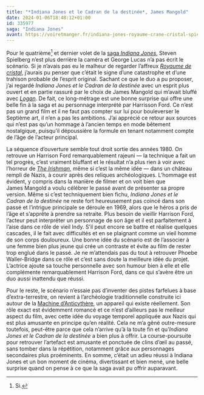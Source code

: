```yaml
---
title: "*Indiana Jones et le Cadran de la destinée*, James Mangold"
date: 2024-01-06T18:48:12+01:00
id: 335977 
saga: "Indiana Jones"
avant: https://voiretmanger.fr/indiana-jones-royaume-crane-cristal-spielberg/
---
```


Pour le quatrième[^1] et dernier volet de la [saga *Indiana Jones*](https://voiretmanger.fr/saga/indiana-jones/), Steven Spielberg n’est plus derrière la caméra et George Lucas n’a pas écrit le scénario. Si je n’avais pas eu le malheur de regarder l’affreux [*Royaume de cristal*](https://voiretmanger.fr/indiana-jones-royaume-crane-cristal-spielberg/), j’aurais pu penser que c’était le signe d’une catastrophe et d’une trahison probable de l’esprit original. Sachant ce que le duo a pu proposer, j’ai regardé ‌*Indiana Jones et le Cadran de la destinée* avec un esprit plus ouvert et en partie rassuré par le choix de James Mangold qui m’avait bluffé avec [*Logan*](https://voiretmanger.fr/logan-mangold/). De fait, ce long-métrage est une bonne surprise qui offre une belle fin à la saga et au personnage interprété par Harrisson Ford. Ce n’est pas un grand film et il ne faut pas compter sur lui pour bouleverser le Septième art, il n’en a pas les ambitions. J’ai apprécié ce retour aux sources qui n’est pas qu’un hommage à l’ancien temps en mode bêtement nostalgique, puisqu’il dépoussière la formule en tenant notamment compte de l’âge de l’acteur principal. 

La séquence d’ouverture semble tout droit sortie des années 1980. On retrouve un Harrison Ford remarquablement rajeuni — la technique a fait un tel progrès, c’est vraiment bluffant et le résultat n’a plus rien à voir avec l’horreur de [*The Irishman*](https://voiretmanger.fr/irishman-scorsese/), même si c’est la même idée — dans un château rempli de Nazis, à courir après des reliques archéologiques. L’hommage est évident, y compris dans la manière de filmer et on voit bien que James Mangold a voulu célébrer le passé avant de présenter sa propre version. Même si c’est techniquement bien fichu, *Indiana Jones et le Cadran de la destinée* ne reste fort heureusement pas coincé dans son passé et l’intrigue principale se déroule en 1969, alors que le héros a pris de l’âge et s’apprête à prendre sa retraite. Plus besoin de vieillir Harrison Ford, l’acteur peut interpréter un personnage de son âge et il est parfaitement à l’aise dans ce rôle de vieil Indy. S’il peut encore se battre et réalise quelques cascades, il le fait avec difficultés et en se plaignant comme un vieil homme de son corps douloureux. Une bonne idée du scénario est de l’associer à une femme bien plus jeune qui crée un contraste et évite au film de rester trop englué dans le passé. Je ne m’attendais pas du tout à retrouver Phoebe Waller-Bridge dans ce rôle et c’est sans doute la meilleure idée du projet. L’actrice ajoute sa touche personnelle avec son humour bien à elle et elle complémente remarquablement Harrison Ford, dans ce qui s’avère être un duo aussi inattendu que réussi. 

Pour le reste, le scénario n’essaie pas d’inventer des pistes farfelues à base d’extra-terrestre, on revient à l’archéologie traditionnelle construite ici autour de la [Machine d’Anticythère](https://fr.wikipedia.org/wiki/Machine_d%27Anticythère), un appareil qui existe réellement. Son rôle exact est évidemment romancé et ce n’est d’ailleurs pas le meilleur aspect du film, avec cette idée du voyage temporel appliquée aux Nazis qui est plus amusante en principe qu’en réalité. Cela ne m’a gêné outre-mesure toutefois, peut-être parce que cela n’arrive qu’à la toute fin et qu’*Indiana Jones et le Cadran de la destinée* a bien plus à offrir. La course-poursuite pour retrouver l’artefact est amusante et ponctuée de clins d’œil au passé, sans tomber dans la répétition, notamment grâce aux personnages secondaires plus proéminents. En somme, c’était un adieu réussi à Indiana Jones et un bon moment de cinéma, divertissant et bien mené, une belle surprise quand on pense à ce que la saga avait pu offrir auparavant.

[^1]: Si.